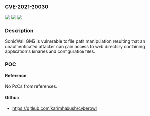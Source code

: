 ### [CVE-2021-20030](https://cve.mitre.org/cgi-bin/cvename.cgi?name=CVE-2021-20030)
![](https://img.shields.io/static/v1?label=Product&message=SonicWall%20GMS&color=blue)
![](https://img.shields.io/static/v1?label=Version&message=n%2Fa&color=blue)
![](https://img.shields.io/static/v1?label=Vulnerability&message=CWE-22%3A%20Improper%20Limitation%20of%20a%20Pathname%20to%20a%20Restricted%20Directory&color=brighgreen)

### Description

SonicWall GMS is vulnerable to file path manipulation resulting that an unauthenticated attacker can gain access to web directory containing application's binaries and configuration files.

### POC

#### Reference
No PoCs from references.

#### Github
- https://github.com/karimhabush/cyberowl

